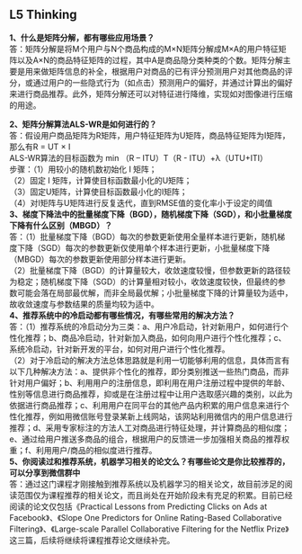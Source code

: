 ## L5 Thinking
**1、什么是矩阵分解，都有哪些应用场景？**  
答：矩阵分解是将M个用户与N个商品构成的M×N矩阵分解成M×A的用户特征矩阵以及A×N的商品特征矩阵的过程，其中A是商品隐分类种类的个数。矩阵分解主要是用来做矩阵信息的补全，根据用户对商品的已有评分预测用户对其他商品的评分，或通过用户的一些隐式行为（如点击）预测用户的偏好，并通过计算出的偏好来进行商品推荐。此外，矩阵分解还可以对特征进行降维，实现如对图像进行压缩的用途。  

**2、矩阵分解算法ALS-WR是如何进行的？**  
答：假设用户商品矩阵为R矩阵，用户特征矩阵为U矩阵，商品特征矩阵为I矩阵，那么有R = UT × I  
ALS-WR算法的目标函数为 min （R – ITU）T（R - ITU）+λ（UTU+ITI）  
步骤：（1）用较小的随机数初始化 I 矩阵；  
（2）固定 I 矩阵，计算使目标函数最小化的U矩阵；  
（3）固定U矩阵，计算使目标函数最小化的I矩阵；  
（4）对I矩阵与U矩阵进行反复迭代，直到RMSE值的变化率小于设定的阈值  
**3、梯度下降法中的批量梯度下降（BGD），随机梯度下降（SGD），和小批量梯度下降有什么区别（MBGD）？**  
答：（1）批量梯度下降（BGD）每次的参数更新使用全量样本进行更新，随机梯度下降（SGD）每次的参数更新仅使用单个样本进行更新，小批量梯度下降（MBGD）每次的参数更新使用部分样本进行更新。  
（2）批量梯度下降（BGD）的计算量较大，收敛速度较慢，但参数更新的路径较为稳定；随机梯度下降（SGD）的计算量相对较小，收敛速度较快，但最终的参数可能会落在局部最优解，而非全局最优解；小批量梯度下降的计算量较为适中，故收敛速度与参数结果的质量均较为适中。  
**4、推荐系统中的冷启动都有哪些情况，有哪些常用的解决方法？**  
答：（1）推荐系统的冷启动分为三类：a、用户冷启动，针对新用户，如何进行个性化推荐；b、商品冷启动，针对新加入商品，如何向用户进行个性化推荐；c、系统冷启动，针对新开发的平台，如何对用户进行个性化推荐。  
（2）对于冷启动的解决方法总体思路就是利用一切能够利用的信息，具体而言有以下几种解决方法：a、提供非个性化的推荐，即分类别推送一些热门商品，而非针对用户偏好；b、利用用户的注册信息，即利用在用户注册过程中提供的年龄、性别等信息进行商品推荐，抑或是在注册过程中让用户选取感兴趣的类别，以此为依据进行商品推荐；c、利用用户在同平台的其他产品内积累的用户信息来进行个性化推荐，例如用微信账号登录某新上线网站，该网站利用微信内的用户信息进行推荐；d、采用专家标注的方法人工对商品进行特征处理，并计算商品的相似度；e、通过给用户推送多商品的组合，根据用户的反馈进一步加强相关商品的推荐权重；f、利用用户/商品的相似度进行推荐。  
**5、你阅读过和推荐系统，机器学习相关的论文么？有哪些论文是你比较推荐的，可以分享到微信群中**  
答：通过这门课程才刚接触到推荐系统以及机器学习的相关论文，故目前涉足的阅读范围仅为课程推荐的相关论文，而且尚处在开始阶段未有充足的积累。目前已经阅读的论文仅包括《Practical Lessons from Predicting Clicks on Ads at Facebook》、《Slope One Predictors for Online Rating-Based Collaborative Filtering》、《Large-scale Parallel Collaborative Filtering for the Netflix Prize》这三篇，后续将继续将课程推荐论文继续补完。
